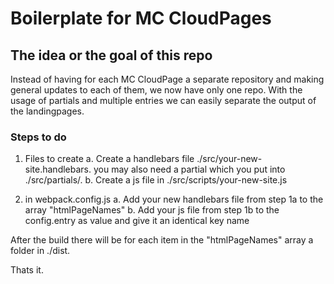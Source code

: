 # Boilerplate for MC CloudPages

## The idea or the goal of this repo
Instead of having for each MC CloudPage a separate repository and making general updates to each of them, we now have only one repo. With the usage of partials and multiple entries we can easily separate the output of the landingpages.

### Steps to do
1. Files to create
a. Create a handlebars file  ./src/your-new-site.handlebars. you may also need a partial which you put into ./src/partials/.
b. Create a js file in ./src/scripts/your-new-site.js

2. in webpack.config.js
a. Add your new handlebars file from step 1a to the array "htmlPageNames"
b. Add your js file from step 1b to the config.entry as value and give it an identical key name

After the build there will be for each item in the "htmlPageNames" array a folder in ./dist.

Thats it.
